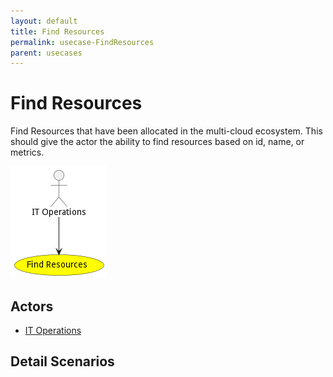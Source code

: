 ```yaml
---
layout: default
title: Find Resources
permalink: usecase-FindResources
parent: usecases
---
```

# Find Resources

Find Resources that have been allocated in the multi-cloud ecosystem. This should give the actor the ability to find resources based on id, name, or metrics.

![Activities Diagram](./activities.png)

## Actors

* [IT Operations](actor-itops)











## Detail Scenarios





